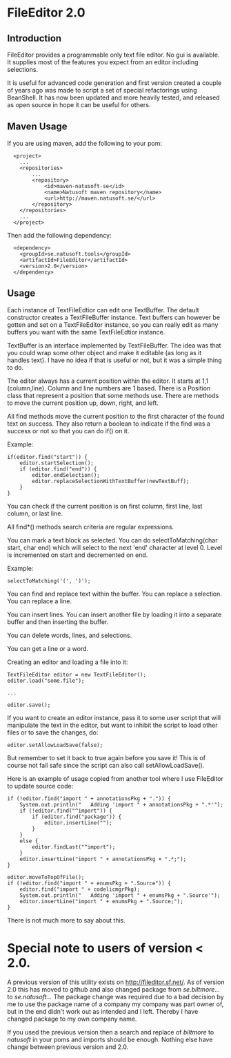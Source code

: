 # FileEditor 2.0

## Introduction

FileEditor provides a programmable only text file editor. No gui is
available. It supplies most of the features you expect from an editor
including selections.

It is useful for advanced code generation and first version created
a couple of years ago was made to script a set of special refactorings
using BeanShell. It has now been updated and more heavily tested,
and released as open source in hope it can be useful for others.

## Maven Usage

If you are using maven, add the following to your pom:

	  <project>
	    ...
	    <repositories>
	        ...
	        <repository>
	            <id>maven-natusoft-se</id>
	            <name>Natusoft maven repository</name>
	            <url>http://maven.natusoft.se/</url>
	        </repository>
	    </repositories>
	    ...
	  </project>

Then add the following dependency:

	  <dependency>
	    <groupId>se.natusoft.tools</groupId>
	    <artifactId>FileEditor</artifactId>
	    <version>2.0</version>
	  </dependency>

## Usage

Each instance of TextFileEdtior can edit one TextBuffer. The default constructor
creates a TextFileBuffer instance. Text buffers can however be gotten and set on a
TextFileEditor instance, so you can really edit as many buffers you want with the
same TextFileEdtior instance.

TextBuffer is an interface implemented by TextFileBuffer. The idea was that you could
wrap some other object and make it editable (as long as it handles text). I have no
idea if that is useful or not, but it was a simple thing to do.

The editor always has a current position within the editor. It starts at 1,1 (column,line).
Column and line numbers are 1 based. There is a Position class that represent a position
that some methods use. There are methods to move the current position up, down, right, and left.

All find methods move the current position to the first character of the found text on success.
They also return a boolean to indicate if the find was a success or not so that you can do if()
on it.

Example:


	if(editor.find("start")) {
	    editor.startSelection();
	    if (editor.find("end")) {
	        editor.endSelection();
	        editor.replaceSelectionWithTextBuffer(newTextBuff);
	    }
	}

You can check if the current position is on first column, first line,
last column, or last line.

All find*() methods search criteria are regular expressions.

You can mark a text block as selected. You can do
selectToMatching(char start, char end) which will select to the next
'end' character at level 0. Level is incremented on start and decremented
on end. 

Example:

	selectToMatching('(', ')');

You can find and replace text within the buffer. You can replace a
selection. You can replace a line.

You can insert lines. You can insert another file by loading it into
a separate buffer and then inserting the buffer.

You can delete words, lines, and selections.

You can get a line or a word.

Creating an editor and loading a file into it:

	TextFileEditor editor = new TextFileEditor();
	editor.load("some.file");
  
	...
  
	editor.save();

If you want to create an editor instance, pass it to some user script
that will manipulate the text in the editor, but want to inhibit the
script to load other files or to save the changes, do:

	editor.setAllowLoadSave(false);

But remember to set it back to true again before you save it! This is
of course not fail safe since the script can also call setAllowLoadSave().

Here is an example of usage copied from another tool where I use
FileEditor to update source code:

	if (!editor.find("import " + annotationsPkg + ".")) {
	    System.out.println("   Adding 'import " + annotationsPkg + ".*'");
	    if (!editor.find("^import")) { 
	        if (editor.find("package")) {
	            editor.insertLine("");
	        }
	    }
	    else {
	        editor.findLast("^import");
	    }
	    editor.insertLine("import " + annotationsPkg + ".*;");
	}

	editor.moveToTopOfFile();
	if (!editor.find("import " + enumsPkg + ".Source")) {
	    editor.find("import " + codelicmgrPkg);
	    System.out.println("   Adding 'import " + enumsPkg + ".Source'");
	    editor.insertLine("import " + enumsPkg + ".Source;");
	}


There is not much more to say about this. 


# Special note to users of version < 2.0.

A previous version of this utility exists on <http://fileditor.sf.net/>.
As of version 2.0 this has moved to github and also changed package from _se.biltmore..._
to _se.natusoft..._ The package change was required due to a bad decision by me to use the
package name of a company my company was part owner of, but in the end didn't work out as
intended and I left. Thereby I have changed package to my own company name.

If you used the previous version then a search and replace of _biltmore_ to _natusoft_
in your poms and imports should be enough. Nothing else have change between previous
version and 2.0.
